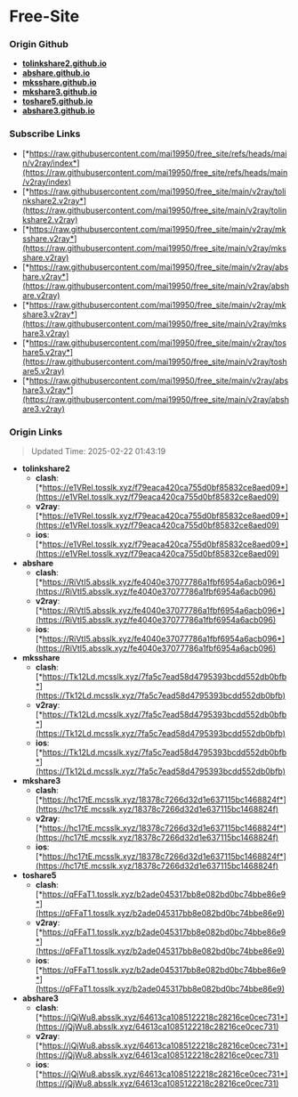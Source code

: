 # Free-Site

### Origin Github

- [**tolinkshare2.github.io**](https://github.com/tolinkshare2/tolinkshare2.github.io)
- [**abshare.github.io**](https://github.com/abshare/abshare.github.io)
- [**mksshare.github.io**](https://github.com/mksshare/mksshare.github.io)
- [**mkshare3.github.io**](https://github.com/mkshare3/mkshare3.github.io)
- [**toshare5.github.io**](https://github.com/toshare5/toshare5.github.io)
- [**abshare3.github.io**](https://github.com/abshare3/abshare3.github.io)

### Subscribe Links

- [*https://raw.githubusercontent.com/mai19950/free_site/refs/heads/main/v2ray/index*](https://raw.githubusercontent.com/mai19950/free_site/refs/heads/main/v2ray/index)
- [*https://raw.githubusercontent.com/mai19950/free_site/main/v2ray/tolinkshare2.v2ray*](https://raw.githubusercontent.com/mai19950/free_site/main/v2ray/tolinkshare2.v2ray)
- [*https://raw.githubusercontent.com/mai19950/free_site/main/v2ray/mksshare.v2ray*](https://raw.githubusercontent.com/mai19950/free_site/main/v2ray/mksshare.v2ray)
- [*https://raw.githubusercontent.com/mai19950/free_site/main/v2ray/abshare.v2ray*](https://raw.githubusercontent.com/mai19950/free_site/main/v2ray/abshare.v2ray)
- [*https://raw.githubusercontent.com/mai19950/free_site/main/v2ray/mkshare3.v2ray*](https://raw.githubusercontent.com/mai19950/free_site/main/v2ray/mkshare3.v2ray)
- [*https://raw.githubusercontent.com/mai19950/free_site/main/v2ray/toshare5.v2ray*](https://raw.githubusercontent.com/mai19950/free_site/main/v2ray/toshare5.v2ray)
- [*https://raw.githubusercontent.com/mai19950/free_site/main/v2ray/abshare3.v2ray*](https://raw.githubusercontent.com/mai19950/free_site/main/v2ray/abshare3.v2ray)

### Origin Links

> Updated Time: 2025-02-22 01:43:19

- **tolinkshare2**
  - **clash**: [*https://e1VRel.tosslk.xyz/f79eaca420ca755d0bf85832ce8aed09*](https://e1VRel.tosslk.xyz/f79eaca420ca755d0bf85832ce8aed09)
  - **v2ray**: [*https://e1VRel.tosslk.xyz/f79eaca420ca755d0bf85832ce8aed09*](https://e1VRel.tosslk.xyz/f79eaca420ca755d0bf85832ce8aed09)
  - **ios**: [*https://e1VRel.tosslk.xyz/f79eaca420ca755d0bf85832ce8aed09*](https://e1VRel.tosslk.xyz/f79eaca420ca755d0bf85832ce8aed09)
- **abshare**
  - **clash**: [*https://RiVtI5.absslk.xyz/fe4040e37077786a1fbf6954a6acb096*](https://RiVtI5.absslk.xyz/fe4040e37077786a1fbf6954a6acb096)
  - **v2ray**: [*https://RiVtI5.absslk.xyz/fe4040e37077786a1fbf6954a6acb096*](https://RiVtI5.absslk.xyz/fe4040e37077786a1fbf6954a6acb096)
  - **ios**: [*https://RiVtI5.absslk.xyz/fe4040e37077786a1fbf6954a6acb096*](https://RiVtI5.absslk.xyz/fe4040e37077786a1fbf6954a6acb096)
- **mksshare**
  - **clash**: [*https://Tk12Ld.mcsslk.xyz/7fa5c7ead58d4795393bcdd552db0bfb*](https://Tk12Ld.mcsslk.xyz/7fa5c7ead58d4795393bcdd552db0bfb)
  - **v2ray**: [*https://Tk12Ld.mcsslk.xyz/7fa5c7ead58d4795393bcdd552db0bfb*](https://Tk12Ld.mcsslk.xyz/7fa5c7ead58d4795393bcdd552db0bfb)
  - **ios**: [*https://Tk12Ld.mcsslk.xyz/7fa5c7ead58d4795393bcdd552db0bfb*](https://Tk12Ld.mcsslk.xyz/7fa5c7ead58d4795393bcdd552db0bfb)
- **mkshare3**
  - **clash**: [*https://hc17tE.mcsslk.xyz/18378c7266d32d1e637115bc1468824f*](https://hc17tE.mcsslk.xyz/18378c7266d32d1e637115bc1468824f)
  - **v2ray**: [*https://hc17tE.mcsslk.xyz/18378c7266d32d1e637115bc1468824f*](https://hc17tE.mcsslk.xyz/18378c7266d32d1e637115bc1468824f)
  - **ios**: [*https://hc17tE.mcsslk.xyz/18378c7266d32d1e637115bc1468824f*](https://hc17tE.mcsslk.xyz/18378c7266d32d1e637115bc1468824f)
- **toshare5**
  - **clash**: [*https://qFFaT1.tosslk.xyz/b2ade045317bb8e082bd0bc74bbe86e9*](https://qFFaT1.tosslk.xyz/b2ade045317bb8e082bd0bc74bbe86e9)
  - **v2ray**: [*https://qFFaT1.tosslk.xyz/b2ade045317bb8e082bd0bc74bbe86e9*](https://qFFaT1.tosslk.xyz/b2ade045317bb8e082bd0bc74bbe86e9)
  - **ios**: [*https://qFFaT1.tosslk.xyz/b2ade045317bb8e082bd0bc74bbe86e9*](https://qFFaT1.tosslk.xyz/b2ade045317bb8e082bd0bc74bbe86e9)
- **abshare3**
  - **clash**: [*https://jQjWu8.absslk.xyz/64613ca1085122218c28216ce0cec731*](https://jQjWu8.absslk.xyz/64613ca1085122218c28216ce0cec731)
  - **v2ray**: [*https://jQjWu8.absslk.xyz/64613ca1085122218c28216ce0cec731*](https://jQjWu8.absslk.xyz/64613ca1085122218c28216ce0cec731)
  - **ios**: [*https://jQjWu8.absslk.xyz/64613ca1085122218c28216ce0cec731*](https://jQjWu8.absslk.xyz/64613ca1085122218c28216ce0cec731)
